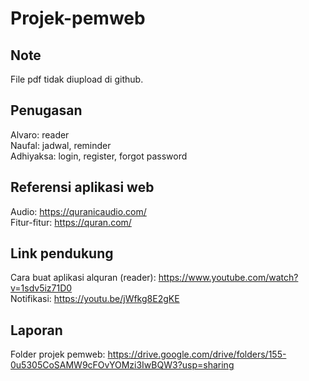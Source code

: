 # Projek-pemweb
## Note
File pdf tidak diupload di github.
## Penugasan
Alvaro: reader <br>
Naufal: jadwal, reminder <br>
Adhiyaksa: login, register, forgot password 

## Referensi aplikasi web
Audio: https://quranicaudio.com/ <br>
Fitur-fitur: https://quran.com/

## Link pendukung
Cara buat aplikasi alquran (reader): https://www.youtube.com/watch?v=1sdv5iz71D0 <br>
Notifikasi: https://youtu.be/jWfkg8E2gKE

## Laporan
Folder projek pemweb: https://drive.google.com/drive/folders/155-0u5305CoSAMW9cFOvYOMzi3IwBQW3?usp=sharing
